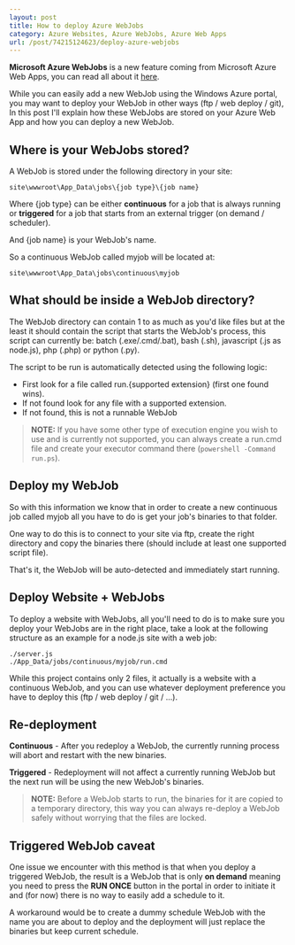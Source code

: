 ```yaml
---
layout: post
title: How to deploy Azure WebJobs
category: Azure Websites, Azure WebJobs, Azure Web Apps
url: /post/74215124623/deploy-azure-webjobs
---
```


**Microsoft Azure WebJobs** is a new feature coming from Microsoft Azure Web Apps, you can read all about it [here](http://www.windowsazure.com/en-us/documentation/articles/web-sites-create-web-jobs/).

While you can easily add a new WebJob using the Windows Azure portal, you may want to deploy your WebJob in other ways (ftp / web deploy / git), In this post I'll explain how these WebJobs are stored on your Azure Web App and how you can deploy a new WebJob.

## Where is your WebJobs stored? ##

A WebJob is stored under the following directory in your site:

`site\wwwroot\App_Data\jobs\{job type}\{job name}`

Where {job type} can be either **continuous** for a job that is always running or **triggered** for a job that starts from an external trigger (on demand / scheduler).

And {job name} is your WebJob's name.

So a continuous WebJob called myjob will be located at:

`site\wwwroot\App_Data\jobs\continuous\myjob`

## What should be inside a WebJob directory? ##

The WebJob directory can contain 1 to as much as you'd like files but at the least it should contain the script that starts the WebJob's process, this script can currently be: batch (.exe/.cmd/.bat), bash (.sh), javascript (.js as node.js), php (.php) or python (.py).

The script to be run is automatically detected using the following logic:

* First look for a file called run.{supported extension} (first one found wins).
* If not found look for any file with a supported extension.
* If not found, this is not a runnable WebJob

> **NOTE:** If you have some other type of execution engine you wish to use and is currently not supported, you can always create a run.cmd file and create your executor command there (`powershell -Command run.ps`).

## Deploy my WebJob ##

So with this information we know that in order to create a new continuous job called myjob all you have to do is get your job's binaries to that folder.

One way to do this is to connect to your site via ftp, create the right directory and copy the binaries there (should include at least one supported script file).

That's it, the WebJob will be auto-detected and immediately start running.

## Deploy Website + WebJobs ##

To deploy a website with WebJobs, all you'll need to do is to make sure you deploy your WebJobs are in the right place, take a look at the following structure as an example for a node.js site with a web job:

    ./server.js
    ./App_Data/jobs/continuous/myjob/run.cmd

While this project contains only 2 files, it actually is a website with a continuous WebJob, and you can use whatever deployment preference you have to deploy this (ftp / web deploy / git / ...).

## Re-deployment ##

**Continuous** - After you redeploy a WebJob, the currently running process will abort and restart with the new binaries.

**Triggered** - Redeployment will not affect a currently running WebJob but the next run will be using the new WebJob's binaries.

> **NOTE:** Before a WebJob starts to run, the binaries for it are copied to a temporary directory, this way you can always re-deploy a WebJob safely without worrying that the files are locked.

## Triggered WebJob caveat ##

One issue we encounter with this method is that when you deploy a triggered WebJob, the result is a WebJob that is only **on demand** meaning you need to press the **RUN ONCE** button in the portal in order to initiate it and (for now) there is no way to easily add a schedule to it.

A workaround would be to create a dummy schedule WebJob with the name you are about to deploy and the deployment will just replace the binaries but keep current schedule.
